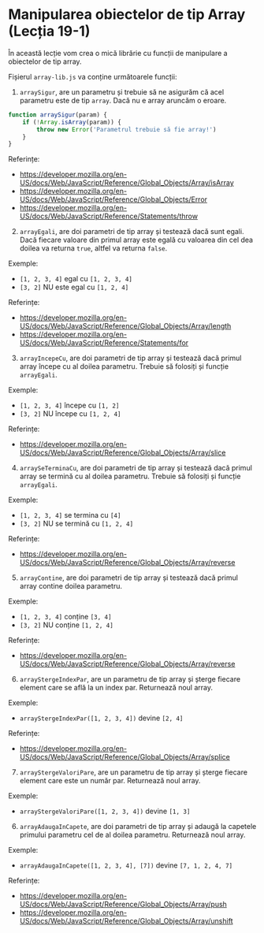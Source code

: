 # Manipularea obiectelor de tip Array (Lecția 19-1)

În această lecție vom crea o mică librărie cu funcții de manipulare a obiectelor
de tip array.

Fișierul `array-lib.js` va conține următoarele funcții:

1. `arraySigur`, are un parametru și trebuie să ne asigurăm că acel parametru
este de tip `array`. Dacă nu e array aruncăm o eroare.
```js
function arraySigur(param) {
    if (!Array.isArray(param)) {
        throw new Error('Parametrul trebuie să fie array!')
    }
}
```

Referințe:

- https://developer.mozilla.org/en-US/docs/Web/JavaScript/Reference/Global_Objects/Array/isArray
- https://developer.mozilla.org/en-US/docs/Web/JavaScript/Reference/Global_Objects/Error
- https://developer.mozilla.org/en-US/docs/Web/JavaScript/Reference/Statements/throw


2. `arrayEgali`, are doi parametri de tip array și testează dacă sunt egali. Dacă
fiecare valoare din primul array este egală cu valoarea din cel dea doilea va
returna `true`, altfel va returna `false`.

Exemple:

* `[1, 2, 3, 4]` egal cu `[1, 2, 3, 4]`
* `[3, 2]` NU este egal cu `[1, 2, 4]`

Referințe:

- https://developer.mozilla.org/en-US/docs/Web/JavaScript/Reference/Global_Objects/Array/length
- https://developer.mozilla.org/en-US/docs/Web/JavaScript/Reference/Statements/for


3. `arrayIncepeCu`, are doi parametri de tip array și testează dacă primul array
începe cu al doilea parametru. Trebuie să folosiți și funcție `arrayEgali`.

Exemple:

* `[1, 2, 3, 4]` începe cu `[1, 2]`
* `[3, 2]` NU începe cu `[1, 2, 4]`

Referințe:

- https://developer.mozilla.org/en-US/docs/Web/JavaScript/Reference/Global_Objects/Array/slice


4. `arraySeTerminaCu`, are doi parametri de tip array și testează dacă primul array
se termină cu al doilea parametru. Trebuie să folosiți și funcție `arrayEgali`.

Exemple:

* `[1, 2, 3, 4]` se termina cu `[4]`
* `[3, 2]` NU se termină cu `[1, 2, 4]`

Referințe:

- https://developer.mozilla.org/en-US/docs/Web/JavaScript/Reference/Global_Objects/Array/reverse


5. `arrayContine`, are doi parametri de tip array și testează dacă primul array
contine doilea parametru.

Exemple:

* `[1, 2, 3, 4]` conține `[3, 4]`
* `[3, 2]` NU conține `[1, 2, 4]`

Referințe:

- https://developer.mozilla.org/en-US/docs/Web/JavaScript/Reference/Global_Objects/Array/reverse


6. `arrayStergeIndexPar`, are un parametru de tip array și șterge fiecare element
care se află la un index par. Returnează noul array.

Exemple:

* `arrayStergeIndexPar([1, 2, 3, 4])` devine `[2, 4]`

Referințe:

- https://developer.mozilla.org/en-US/docs/Web/JavaScript/Reference/Global_Objects/Array/splice


7. `arrayStergeValoriPare`, are un parametru de tip array și șterge fiecare element
care este un număr par. Returnează noul array.

Exemple:

* `arrayStergeValoriPare([1, 2, 3, 4])` devine `[1, 3]`


6. `arrayAdaugaInCapete`, are doi parametri de tip array și adaugă la capetele
primului parametru cel de al doilea parametru. Returnează noul array.

Exemple:

* `arrayAdaugaInCapete([1, 2, 3, 4], [7])` devine `[7, 1, 2, 4, 7]`

Referințe:

- https://developer.mozilla.org/en-US/docs/Web/JavaScript/Reference/Global_Objects/Array/push
- https://developer.mozilla.org/en-US/docs/Web/JavaScript/Reference/Global_Objects/Array/unshift
